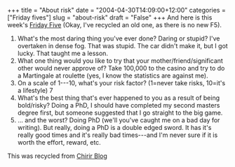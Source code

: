 +++
title = "About risk"
date = "2004-04-30T14:09:00+12:00"
categories = ["Friday fives"]
slug = "about-risk"
draft = "False"
+++
And here is this week's [Friday Five](http://www.fridayfive.org/) (Okay, I've
recycled an old one, as there is no new F5).

1.  What's the most daring thing you've ever done? Daring or
    stupid? I've overtaken in dense fog. That was stupid. The car
    didn't make it, but I got lucky. That taught me a lesson.
2.  What one thing would you like to try that your
    mother/friend/significant other would never approve of? Take
    100,000 to the casino and try to do a Martingale at roulette (yes, I know
    the statistics are against me).
3.  On a scale of 1---10, what's your risk factor? (1=never take risks,
    10=it's a lifestyle) 7
4.  What's the best thing that's ever happened to you as a result
    of being bold/risky? Doing a PhD, I should have completed my second
    masters degree first, but someone suggested that I go straight to
    the big game.
5.  ... and the worst? Doing PhD (we'll you've caught me on a bad day
    for writing). But really, doing a PhD is a double edged sword. It
    has it's really good times and it's really bad times---and I'm never
    sure if it is worth the effort, reward, etc.

This was recycled from [Chirir Blog](http://agg.zive.net/\~chihir/blog/archives/000148.html)

